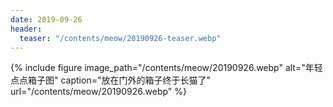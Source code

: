 ```yaml
---
date: 2019-09-26
header:
  teaser: "/contents/meow/20190926-teaser.webp"
---
```


{% include figure image_path="/contents/meow/20190926.webp" alt="年轻点点箱子图" caption="放在门外的箱子终于长猫了" url="/contents/meow/20190926.webp" %}
